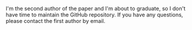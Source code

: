 I'm the second author of the paper and I'm about to graduate, so I don't have time to maintain the GitHub repository.
If you have any questions, please contact the first author by email.
